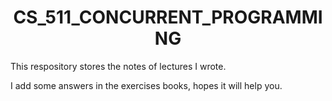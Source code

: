 # **<center>CS_511_CONCURRENT_PROGRAMMING</center>**
This respository stores the notes of lectures I wrote.  

I add some answers in the exercises books, hopes it will help you.